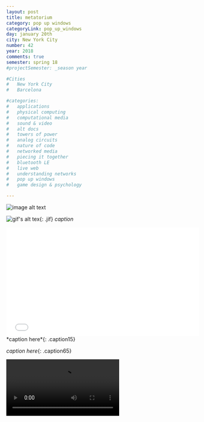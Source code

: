 ```yaml
---
layout: post
title: metatorium
category: pop up windows
categoryLink: pop_up_windows
day: january 20th
city: New York City
number: 42
year: 2018
comments: true
semester: spring 18
#projectSemester: _season year

#Cities
#	New York City
#	Barcelona

#categories:
#	applications
#	physical computing 
#	computational media 
#	sound & video 
#	alt docs
#	towers of power 
#	analog circuits 
#	nature of code
#	networked media
#	piecing it together
#	bluetooth LE
#	live web
#	understanding networks
#	pop up windows
#	game design & psychology

---
```


![image alt text](/img/thumnailsBlog/)

![gif's alt tex](https://media.giphy.com/media/GNmfG2gOUaWty/giphy.gif){: .jif}
*caption*

<iframe width="512" height="288" src="videoLink" frameborder="0" allowfullscreen></iframe>
*caption here*{: .caption15}

*caption here*{: .caption65}

<video class="v_512" controls="false" autoplay="autoplay">
<source src="https://graupuche.info/video/32_7.mov" type="video/mp4" />
</video> 
